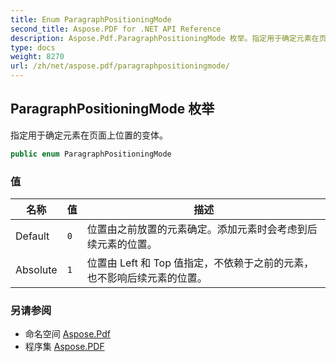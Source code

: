 ```yaml
---
title: Enum ParagraphPositioningMode
second_title: Aspose.PDF for .NET API Reference
description: Aspose.Pdf.ParagraphPositioningMode 枚举。指定用于确定元素在页面上位置的变体
type: docs
weight: 8270
url: /zh/net/aspose.pdf/paragraphpositioningmode/
---
```

## ParagraphPositioningMode 枚举

指定用于确定元素在页面上位置的变体。

```csharp
public enum ParagraphPositioningMode
```

### 值

| 名称 | 值 | 描述 |
| --- | --- | --- |
| Default | `0` | 位置由之前放置的元素确定。添加元素时会考虑到后续元素的位置。 |
| Absolute | `1` | 位置由 Left 和 Top 值指定，不依赖于之前的元素，也不影响后续元素的位置。 |

### 另请参阅

* 命名空间 [Aspose.Pdf](../../aspose.pdf/)
* 程序集 [Aspose.PDF](../../)